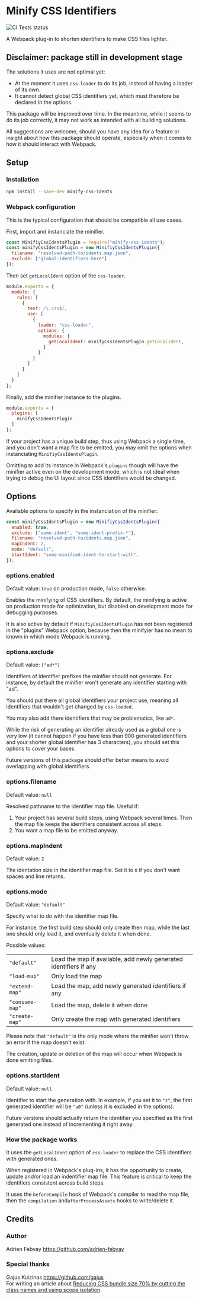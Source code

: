 # Minify CSS Identifiers

![CI Tests status](https://github.com/adrien-febvay/minify-css-idents/actions/workflows/ci-tests.yml/badge.svg)

A Webpack plug-in to shorten identifiers to make CSS files lighter.

## Disclaimer: package still in development stage

The solutions it uses are not optimal yet:
- At the moment it uses `css-loader` to do its job, instead of having a loader of its own.
- It cannot detect global CSS identifiers yet, which must therefore be declared in the options.

This package will be improved over time. In the meantime, while it seems to do its job correctly,
it may not work as intended with all building solutions.

All suggestions are welcome, should you have any idea for a feature or
insight about how this package should operate, especially when it comes to
how it should interact with Webpack.

## Setup

### Installation

```sh
npm install --save-dev minify-css-idents
```

### Webpack configuration

This is the typical configuration that should be compatible all use cases.

First, import and instanciate the minifier. 

```js
const MinifiyCssIdentsPlugin = require("minify-css-idents");
const minifyCssIdentsPlugin = new MinifiyCssIdentsPlugin({
  filename: "resolved-path-to/idents.map.json",
  exclude: ["global-identifiers-here"]
});
```

Then set `getLocalIdent` option of the `css-loader`.

```js
module.exports = {
  module: {
    rules: [
      {
        test: /\.css$/,
        use: [
          {
            loader: "css-loader",
            options: {
              modules: {
                getLocalIdent: minifyCssIdentsPlugin.getLocalIdent,
              }
            }
          }
        ]
      }
    ]
  }
};
```

Finally, add the minifier instance to the plugins.

```js
module.exports = {
  plugins: [
    minifyCssIdentsPlugin
  ]
};
```

If your project has a unique build step, thus using Webpack a single time, and you don't want a map file to be emitted, you may omit the options when instanciating `MinifiyCssIdentsPlugin`.

Omitting to add its instance in Webpack's `plugins` though will have the minifier active even on the development mode, which is not ideal when trying to debug the UI layout since CSS identifiers would be changed.

## Options

Available options to specify in the instanciation of the minifier:

```js
const minifyCssIdentsPlugin = new MinifiyCssIdentsPlugin({
  enabled: true,
  exclude: ["some-ident", "some-ident-prefix-*"],
  filename: "resolved-path-to/idents.map.json",
  mapIndent: 2,
  mode: "default",
  startIdent: "some-minified-ident-to-start-with",
});
```

### options.enabled

Default value: `true` on production mode, `false` otherwise.

Enables the minifying of CSS identifiers. By default, the minifying is active on production mode for optimization, but disabled on development mode for debugging purposes.

It is also active by default if `MinifiyCssIdentsPlugin` has not been registered in the "plugins" Webpack option, because then the minifyier has no mean to known in which mode Webpack is running.

### options.exclude

Default value: `["ad*"]`

Identifiers of identifier prefixes the minifier should not generate. For instance, by default the minifier won't generate any identifier starting with "ad".

You should put there all global identifiers your project use, meaning all identifiers that wouldn't get changed by `css-loaded`.

You may also add there identifiers that may be problematics, like `ad*`.

While the risk of generating an identifier already used as a global one is very low (it cannot happen if you have less than 900 generated identifiers and your shorter global identifier has 3 characters), you should set this options to cover your bases.

Future versions of this package should offer better means to avoid overlapping with global identifiers.

### options.filename

Default value: `null`

Resolved pathname to the identifier map file. Useful if:
1. Your project has several build steps, using Webpack several times. Then the map file keeps the identifiers consistent across all steps.
2. You want a map file to be emitted anyway.

### options.mapIndent

Default value: `2`

The identation size in the identifier map file. Set it to `0` if you don't want spaces and line returns.

### options.mode

Default value: `"default"`

Specify what to do with the identifier map file.

For instance, the first build step should only create then map, while the last one should only load it, and eventually delete it when done.

Possible values:

<table>
  <tr>
    <td><code>"default"</code></td>
    <td>Load the map if available, add newly generated identifiers if any</td>
  </tr>
  <tr>
    <td><code>"load-map"</code></td>
    <td>Only load the map</td>
  </tr>
  <tr>
    <td><code>"extend-map"</code></td>
    <td>Load the map, add newly generated identifiers if any</td>
  </tr>
  <tr>
    <td><code>"consume-map"</code></td>
    <td>Load the map, delete it when done</td>
  </tr>
  <tr>
    <td><code>"create-map"</code></td>
    <td>Only create the map with generated identifiers</td>
  </tr>
</table>

Please note that `"default"` is the only mode where the minifier won't throw an error if the map doesn't exist.

The creation, update or deletion of the map will occur when Webpack is done emitting files.

### options.startIdent

Default value: `null`

Identifier to start the generation with. In example, if you set it to `"z"`, the first generated identifier will be `"a0"` (unless it is excluded in the options).

Future versions should actually return the identifier you specified as the first generated one instead of incrementing it right away.

### How the package works

It uses the `getLocalIdent` option of `css-loader` to replace the CSS identifiers with generated ones.

When registered in Webpack's plug-ins, it has the opportunity to create, update and/or load an indentifier map file.
This feature is critical to keep the identifiers consistent across build steps.

It uses the `beforeCompile` hook of Webpack's compiler to read the map file, then the `compilation` and`afterProcessAssets` hooks to write/delete it.

## Credits

### Author

Adrien Febvay https://github.com/adrien-febvay

### Special thanks

Gajus Kuizinas https://github.com/gajus <br>
For writing an article about [Reducing CSS bundle size 70% by cutting the class names and using scope isolation](https://medium.com/free-code-camp/reducing-css-bundle-size-70-by-cutting-the-class-names-and-using-scope-isolation-625440de600b).